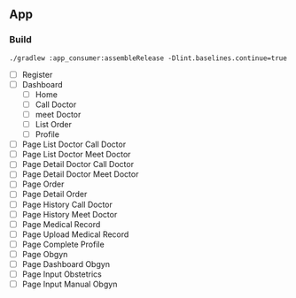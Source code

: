 ## App

### Build
`./gradlew :app_consumer:assembleRelease -Dlint.baselines.continue=true`


- [ ] Register
- [ ] Dashboard
  - [ ]  Home
  - [ ]  Call Doctor
  - [ ]  meet Doctor
  - [ ]  List Order
  - [ ]  Profile
- [ ] Page List Doctor Call Doctor
- [ ] Page List Doctor Meet Doctor
- [ ] Page Detail Doctor Call Doctor
- [ ] Page Detail Doctor Meet Doctor
- [ ] Page Order
- [ ] Page Detail Order
- [ ] Page History Call Doctor
- [ ] Page History Meet Doctor
- [ ] Page Medical Record
- [ ] Page Upload Medical Record
- [ ] Page Complete Profile
- [ ] Page Obgyn
- [ ] Page Dashboard Obgyn
- [ ] Page Input Obstetrics
- [ ] Page Input Manual Obgyn
